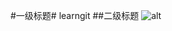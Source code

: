#一级标题# learngit
##二级标题
![alt](https://static.liaoxuefeng.com/files/attachments/919021652277920/0 "远程创建仓库")
